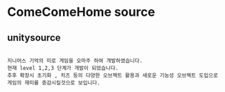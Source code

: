 # ComeComeHome source

## unitysource

```

지니어스 기억의 미로 게임을 오마주 하여 개발하였습니다.
현재 level 1,2,3 단계가 개발이 되었습니다.
추후 확장시 초기화 , 치즈 등의 다양한 오브젝트 활용과 새로운 기능성 오브젝트 도입으로 게임의 재미를 증감시킬것으로 보입니다.


```
